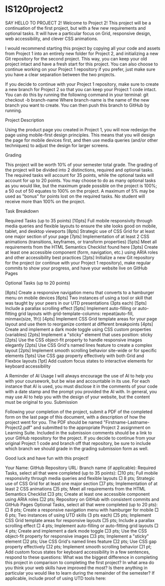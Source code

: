 # IS120project2

SAY HELLO TO PROJECT 2!
Welcome to Project 2! This project will be a continuation of the first project,
but with a few new requirements and optional tasks. It will have a particular
focus on Grid, responsive design, web accessibility, and clever CSS
animations.

I would recommend starting this project by copying all your code and assets
from Project 1 into an entirely new folder for Project 2, and initializing a new
Git repository for the second project. This way, you can keep your old project
intact and have a fresh start for this project. You can also choose to continue
working on your Project 1 repository if you prefer, just make sure you have a
clear separation between the two projects.

If you decide to continue with your Project 1 repository, make sure to create a
new branch for Project 2 so that you can keep your Project 1 code intact. You
can do this by running the following command in your terminal:
git checkout -b branch-name
Where branch-name is the name of the new branch you want to create. You
can then push this branch to GitHub by running.

Project Description

Using the product page you created in Project 1, you will now redesign the
page using mobile-first design principles. This means that you will design
the page for mobile devices first, and then use media queries (and/or other
techniques) to adjust the design for larger screens.

Grading

This project will be worth 10% of your semester total grade.
The grading of the project will be divided into 2 distinctions, required and
optional tasks. The required tasks will account for 35 points, while the
optional tasks will account for up to 20 points. You may choose to do as
many optional tasks as you would like, but the maximum grade possible on
the project is 100%; a 50 out of 50 equates to 100% on the project. A
maximum of 5% may be used as "bonus" for points lost on the required
tasks. No student will receive more than 100% on the project.

Task Breakdown

Required Tasks (up to 35 points)
[10pts] Full mobile responsivity through media queries and flexible layouts
to ensure the site looks good on mobile, tablet, and desktop viewports
[8pts] Strategic use of CSS Grid for at least one major section of your page
[7pts] Implementation of at least 2 CSS animations (transitions, keyframes,
or transform properties)
[5pts] Meet all requirements from the HTML Semantics Checklist found here
[3pts] Create at least one accessible component (form, navigation, etc.)
using ARIA roles and other accessibility best practices
[2pts] Initialize a new Git repository for the project (or continue with your
Project 1 repository), make regular commits to show your progress, and have
your website live on GitHub Pages

Optional Tasks (up to 20 points)

[8pts] Create a responsive navigation menu that converts to a hamburger
menu on mobile devices
[6pts] Two instances of using a tool or skill that was taught by your peers in
our UTD presentations (3pts each)
[5pts] Include a parallax scrolling effect
[5pts] Implement auto-filling or auto-fitting grid layouts with
grid-template-columns: repeat(auto-fill, minmax(size, 1fr))
[4pts] Implement CSS Grid template areas for your page layout and use
them to reorganize content at different breakpoints
[4pts] Create and implement a dark mode toggle using CSS custom
properties (variables)
[2pts] Implement a "sticky" element that uses position: sticky
[2pts] Use the CSS object-fit property to handle responsive images elegantly
[2pts] Use CSS Grid's named lines feature to create a complex layout
[2pts] Implement smooth scrolling behavior site-wide or for specific
elements
[1pts] Use CSS gap property effectively with both Grid and Flexbox layouts
[1pt] Add custom focus states to interactive elements for keyboard
accessibility

A Reminder of AI Usage
I will always encourage the use of AI to help you with your coursework, but
be wise and accountable in its use. For each instance that AI is used, you
must disclose it in the comments of your code with a date stamp and the
prompt you provided the AI with. In general, you may use AI to help you with
the design of your website, but the content must be original to you.
Submission

Following your completion of the project, submit a PDF of the completed
form on the last page of this document, with a description of how the
project went for you. The PDF should be named
"Firstname-Lastname-Project2.pdf" and submitted to the appropriate
Project 2 assignment on Learning Suite. Included in the submission
comments should be a link to your GitHub repository for the project. If you
decide to continue from your original Project 1 code and branch off that
repository, be sure to include which branch we should grade in the grading
submission form as well.

Good luck and have fun with this project!

Your Name:
GitHub Repository URL:
Branch name (if applicable):
Required Tasks, select all that were completed (up to 35 points):
□10 pts; Full mobile responsivity through media queries and flexible layouts
□ 8 pts; Strategic use of CSS Grid for at least one major section
□7 pts; Implementation of at least 2 CSS animations
□5 pts; Meet all requirements from the HTML Semantics Checklist
□3 pts; Create at least one accessible component using ARIA roles
□2 pts; Repository on GitHub with consistent commits and GitHub Pages
Optional Tasks, select all that were completed (up to 20 pts):
□ 8 pts; Create a responsive navigation menu with hamburger for mobile
□ 6 pts; Two instances of using UTD skills (3 pts each)
□5 pts; Implement CSS Grid template areas for responsive layouts
□5 pts; Include a parallax scrolling effect
□ 4 pts; Implement auto-filling or auto-fitting grid layouts
□ 4 pts; Create and implement a dark mode toggle
□3 pts; Use the CSS object-fit property for responsive images
□3 pts; Implement a "sticky" element
□2 pts; Use CSS Grid's named lines feature
□2 pts; Use CSS gap property effectively
□2 pts; Implement smooth scrolling behavior
□1 pt; Add custom focus states for keyboard accessibility
In a few sentences, respond to these questions: What was the biggest
difference in completing this project in comparison to completing the first
project? In what area do you think your web skills have improved the most?
Is there anything in particular you would like to learn during the remainder
of the semester?
If applicable, include proof of using UTD tools here: